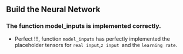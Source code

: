 ## Build the Neural Network
### The function model_inputs is implemented correctly.

*  Perfect !!!, function `model_inputs` has perfectly implemented the placeholder tensors for `real input`,`z input `and the `learning rate`.
